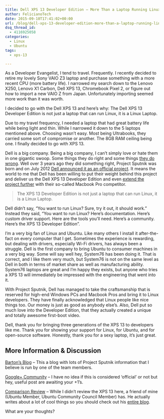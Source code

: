 ```yaml
---
title: Dell XPS 13 Developer Edition – More Than a Laptop Running Linux
author: FelicianoTech
date: 2015-09-10T17:41:02+00:00
url: /blog/dell-xps-13-developer-edition-more-than-a-laptop-running-linux/
dsq_thread_id:
  - 4116925058
categories:
  - Linux
  - Ubuntu
tags:
  - xps-13

---
```

As a Developer Evangelist, I tend to travel. Frequently. I recently decided to retire my lovely Sony VAIO Z3 laptop and purchase something with a more recent CPU (more battery life). I narrowed my search down to the Lenovo X250, Lenovo X1 Carbon, Dell XPS 13, Chromebook Pixel 2, or figure out how to import a new VAIO Z from Japan. Unfortunately importing seemed more work than it was worth.

I decided to go with the Dell XPS 13 and here&#8217;s why: The Dell XPS 13 Developer Edition is not just a laptop that can run Linux, it is a Linux Laptop.<!--more-->

Due to my travel frequency, I needed a laptop that had great battery life while being light and thin. While I narrowed it down to the 5 laptops mentioned above. Choosing wasn&#8217;t easy. Most being Ultrabooks, they carried some sort of compromise or another. The 8GB RAM ceiling being one. I finally decided to go with XPS 13.

Dell is a big company. Being a big company, I can&#8217;t simply love or hate them in one gigantic swoop. Some things they do right and some things <a href="https://twitter.com/FelicianoTech/status/618051032120184832" target="_blank">they do wrong</a>. Well over 3 years ago they did something right, Project Sputnik was born and on July 2012 <a href="http://www.theverge.com/2012/7/18/3168147/dell-project-sputnik-developer-laptop-fall" target="_blank">Dell announced it as an official project</a>. It means the world to me that Dell has been willing to put their weight behind this project and deliver us the Dell XPS 13 Developer Edition and even <a href="http://www.pcworld.com/article/2877902/dells-line-of-linux-laptops-expands-to-include-new-macbook-pro-competitor.html" target="_blank">extend the project further</a> with their so-called Macbook Pro competitor.

> The XPS 13 Developer Edition is not just a laptop that can run Linux, it is a Linux Laptop.

Dell didn&#8217;t say, &#8220;You want to run Linux? Sure, try it out, it should work.&#8221; Instead they said, &#8220;You want to run Linux? Here&#8217;s documentation. Here&#8217;s custom driver support. Here are the tools you&#8217;ll need. Here&#8217;s a community. Here&#8217;s the XPS 13 Developer Edition&#8221;.

I&#8217;m a very big fan of Linux and Ubuntu. Like many others I install it after-the-fact on every computer that I get. Sometimes the experience is rewarding, but dealing with drivers, especially Wi-Fi drivers, has always been a struggle. Dell is the first company to bring Ubuntu to consumer machines in a very big way. Some will say well hey, System76 has been doing it. That is correct, and I like them very much, but System76 is not on the same level as Dell in both in terms of market share as well as manufacturing ability. System76 laptops are great and I&#8217;m happy they exists, but anyone who tries a XPS 13 will immediately be impressed with the engineering that went into it.

With Project Sputnik, Dell has managed to take the craftsmanship that is reserved for high-end Windows PCs and Macbook Pros and bring it to Linux developers. They have finally acknowledged that Linux people like nice things too. Our money is just as good as anybody else&#8217;s. Also, Dell put so much love into the Developer Edition, that they actually created a unique and totally awesome first-boot video.



Dell, thank you for bringing three generations of the XPS 13 to developers like me. Thank you for showing your support for Linux, for Ubuntu, and for open-source software. Honestly, thank you for a sexy laptop, it&#8217;s just great.

## More Information & Discussion

<a href="http://bartongeorge.net/tag/project-sputnik/" target="_blank">Barton&#8217;s Blog</a> &#8211; This a blog with lots of Project Sputnik information that I believe is run by one of the team members.
  
<a href="https://plus.google.com/communities/114528776750711434800" target="_blank">Google+ Community</a> &#8211; I have no idea if this is considered &#8216;official&#8217; or not but hey, useful post are awaiting your +1&#8217;s.
  
<a href="https://ftbeowulf.wordpress.com/2015/06/20/dell-xps-13-9343-developer-edition-vs-lenovo-x1-carbon-2015/" target="_blank">Comparison Review</a> &#8211; While I didn&#8217;t review the XPS 13 here, a friend of mine (Ubuntu Member, Ubuntu Community Council Member) has. He actually writes about a lot of cool things so you should check out his <a href="https://ftbeowulf.wordpress.com/" target="_blank">entire blog</a>.

What are your thoughts?